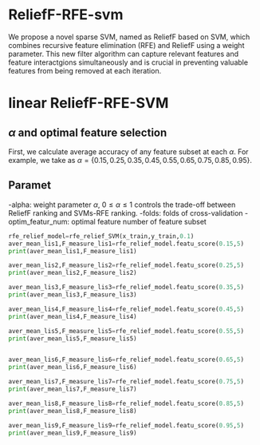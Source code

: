 # ReliefF-RFE-svm
We propose a novel sparse SVM, named as ReliefF based on SVM, which combines recursive feature elimination (RFE) and ReliefF using a weight parameter. This new filter algorithm can capture relevant features and feature interactgions simultaneously and is crucial in preventing valuable features from being removed at each iteration.
# linear ReliefF-RFE-SVM
## $\alpha$ and optimal feature selection
First, we calculate average accuracy of any feature subset at each $\alpha$. For example, we take as $\alpha=\{0.15,0.25,0.35,0.45,0.55,0.65,0.75,0.85,0.95\}$.

## Paramet

-alpha: weight parameter $\alpha$, $0\le \alpha\le 1$ controls the trade-off between ReliefF ranking and SVMs-RFE ranking.
-folds: folds of cross-validation 
-optim_featur_num: optimal feature number of feature subset

```python
rfe_relief_model=rfe_relief_SVM(x_train,y_train,0.1)
aver_mean_lis1,F_measure_lis1=rfe_relief_model.featu_score(0.15,5)
print(aver_mean_lis1,F_measure_lis1)

aver_mean_lis2,F_measure_lis2=rfe_relief_model.featu_score(0.25,5)
print(aver_mean_lis2,F_measure_lis2)

aver_mean_lis3,F_measure_lis3=rfe_relief_model.featu_score(0.35,5)
print(aver_mean_lis3,F_measure_lis3)

aver_mean_lis4,F_measure_lis4=rfe_relief_model.featu_score(0.45,5)
print(aver_mean_lis4,F_measure_lis4)

aver_mean_lis5,F_measure_lis5=rfe_relief_model.featu_score(0.55,5)
print(aver_mean_lis5,F_measure_lis5)


aver_mean_lis6,F_measure_lis6=rfe_relief_model.featu_score(0.65,5)
print(aver_mean_lis6,F_measure_lis6)

aver_mean_lis7,F_measure_lis7=rfe_relief_model.featu_score(0.75,5)
print(aver_mean_lis7,F_measure_lis7)

aver_mean_lis8,F_measure_lis8=rfe_relief_model.featu_score(0.85,5)
print(aver_mean_lis8,F_measure_lis8)

aver_mean_lis9,F_measure_lis9=rfe_relief_model.featu_score(0.95,5)
print(aver_mean_lis9,F_measure_lis9)

